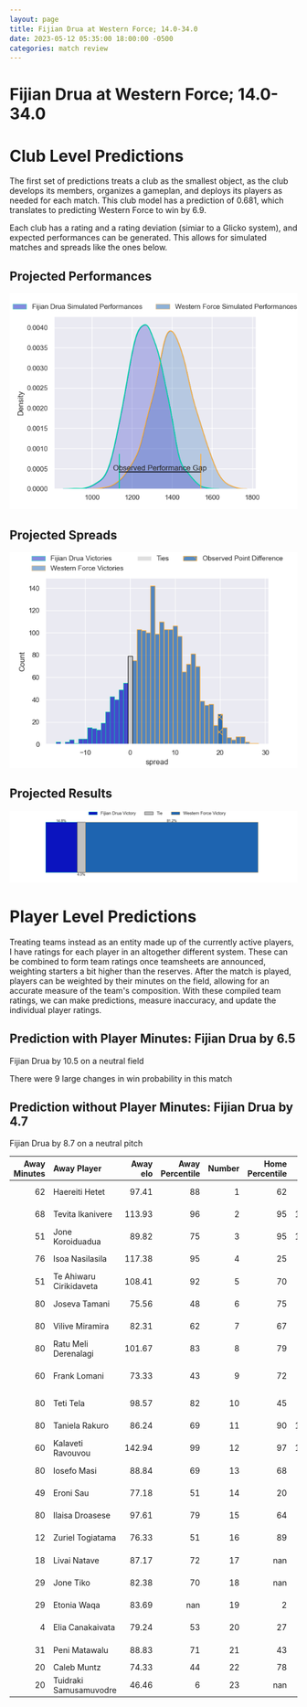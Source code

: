 ```yaml
---  
layout: page  
title: Fijian Drua at Western Force; 14.0-34.0  
date: 2023-05-12 05:35:00 18:00:00 -0500  
categories: match review  
---
```

# Fijian Drua at Western Force; 14.0-34.0

# Club Level Predictions


The first set of predictions treats a club as the smallest object, as the club develops its members, organizes a gameplan, and deploys its players as needed for each match. This club model has a prediction of 0.681, which translates to predicting Western Force to win by 6.9.

Each club has a rating and a rating deviation (simiar to a Glicko system), and expected performances can be generated. This allows for simulated matches and spreads like the ones below.
## Projected Performances


![Projected Performances](plots/performances_2023-05-12-WesternForce-FijianDrua.png)
## Projected Spreads


![Projected Spreads](plots/spreads_2023-05-12-WesternForce-FijianDrua.png)
## Projected Results


![Projected Results](plots/resultbar_2023-05-12-WesternForce-FijianDrua.png)
# Player Level Predictions


Treating teams instead as an entity made up of the currently active players, I have ratings for each player in an altogether different system. These can be combined to form team ratings once teamsheets are announced, weighting starters a bit higher than the reserves. After the match is played, players can be weighted by their minutes on the field, allowing for an accurate measure of the team's composition. With these compiled team ratings, we can make predictions, measure inaccuracy, and update the individual player ratings.
## Prediction with Player Minutes: Fijian Drua by 6.5


Fijian Drua by 10.5 on a neutral field

There were 9 large changes in win probability in this match
## Prediction without Player Minutes: Fijian Drua by 4.7


Fijian Drua by 8.7 on a neutral pitch



|   Away Minutes | Away Player             |   Away elo |   Away Percentile |   Number |   Home Percentile |   Home elo | Home Player           |   Home Minutes |
|---------------:|:------------------------|-----------:|------------------:|---------:|------------------:|-----------:|:----------------------|---------------:|
|             62 | Haereiti Hetet          |      97.41 |                88 |        1 |                62 |      81.61 | Angus Wagner          |             41 |
|             68 | Tevita Ikanivere        |     113.93 |                96 |        2 |                95 |     110.42 | Folau Fainga'a        |             66 |
|             51 | Jone Koroiduadua        |      89.82 |                75 |        3 |                95 |     107.52 | Tom Robertson         |             64 |
|             76 | Isoa Nasilasila         |     117.38 |                95 |        4 |                25 |      64.6  | Jeremy Williams       |             80 |
|             51 | Te Ahiwaru Cirikidaveta |     108.41 |                92 |        5 |                70 |      90.69 | Ryan McCauley         |             47 |
|             80 | Joseva Tamani           |      75.56 |                48 |        6 |                75 |      90.36 | Michael Wells         |             76 |
|             80 | Vilive Miramira         |      82.31 |                62 |        7 |                67 |      84.94 | Carlo Tizzano         |             80 |
|             80 | Ratu Meli Derenalagi    |     101.67 |                83 |        8 |                79 |      97.29 | Rahboni Vosayaco      |             51 |
|             60 | Frank Lomani            |      73.33 |                43 |        9 |                72 |      89.29 | Issak Fines-Leleiwasa |             69 |
|             80 | Teti Tela               |      98.57 |                82 |       10 |                45 |      75.21 | Max Burey             |             80 |
|             80 | Taniela Rakuro          |      86.24 |                69 |       11 |                90 |     103.26 | Manasa Mataele        |             54 |
|             60 | Kalaveti Ravouvou       |     142.94 |                99 |       12 |                97 |     119.69 | Hamish Stewart        |             80 |
|             80 | Iosefo Masi             |      88.84 |                69 |       13 |                68 |      88.14 | Sam Spink             |             80 |
|             49 | Eroni Sau               |      77.18 |                51 |       14 |                20 |      61.28 | Zach Kibirige         |             80 |
|             80 | Ilaisa Droasese         |      97.61 |                79 |       15 |                64 |      86.76 | Chase Tiatia          |             80 |
|             12 | Zuriel Togiatama        |      76.33 |                51 |       16 |                89 |      99.69 | Tom Horton            |             14 |
|             18 | Livai Natave            |      87.17 |                72 |       17 |               nan |      79.21 | Marley Pearce         |             39 |
|             29 | Jone Tiko               |      82.38 |                70 |       18 |               nan |      86.58 | Siosifa Amone         |             16 |
|             29 | Etonia Waqa             |      83.69 |               nan |       19 |                 2 |      39.94 | Felix Kalapu          |             33 |
|              4 | Elia Canakaivata        |      79.24 |                53 |       20 |                27 |      65.78 | Tim Anstee            |             29 |
|             31 | Peni Matawalu           |      88.83 |                71 |       21 |                43 |      74.97 | Isi Naisarani         |              4 |
|             20 | Caleb Muntz             |      74.33 |                44 |       22 |                78 |      92.09 | Ian Prior             |             11 |
|             20 | Tuidraki Samusamuvodre  |      46.46 |                 6 |       23 |               nan |      84.89 | George Poolman        |             26 |


